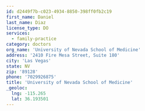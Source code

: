```yaml
---
id: d2449f7b-c023-4934-8850-398ff0fb2c19
first_name: Daniel
last_name: Diaz
license_type: DO
services:
  - family-practice
category: doctors
org_name: 'University of Nevada School of Medicine'
address: '2410 Fire Mesa Street, Suite 180'
city: 'Las Vegas'
state: NV
zip: '89128'
phone: '7029926875'
title: 'University of Nevada School of Medicine'
_geoloc:
  lng: -115.265
  lat: 36.193501
---
```

